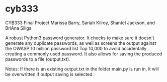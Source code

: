 # cyb333
CYB333 Final Project
Marissa Barry, Sariah Kilroy, Shantel Jackson, and BriAna Siliga

A robust Python3 password generator.  It checks to make sure it doesn't generate any duplicate passwords, as well as screens the output against the OWASP 10 million password list Top 10,000 to avoid accidentally creating a commonly used password.  It also allows for saving the produced passwords to a file (output.txt).

Notes: If there is an existing output.txt in the folder main.py is run in, it will be overwritten if output saving is selected.

